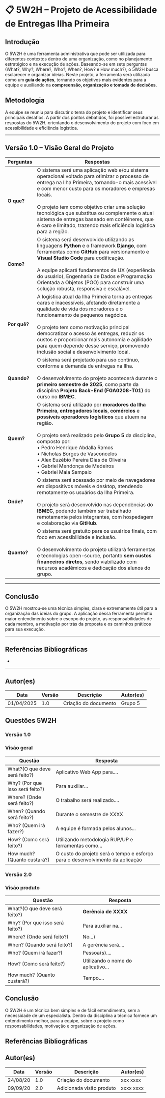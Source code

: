 # 📋 5W2H – Projeto de Acessibilidade de Entregas Ilha Primeira

## Introdução
O 5W2H é uma ferramenta administrativa que pode ser utilizada para diferentes contextos dentro de uma organização, como no planejamento estratégico e na execução de ações. Baseando-se em sete perguntas (What?, Why?, Where?, Who?, When?, How? e How much?), o 5W2H busca esclarecer e organizar ideias. Neste projeto, a ferramenta será utilizada como um **guia de ações**, tornando os objetivos mais evidentes para a equipe e auxiliando na **compreensão, organização e tomada de decisões**.

## Metodologia
A equipe se reuniu para discutir o tema do projeto e identificar seus principais desafios. A partir dos pontos debatidos, foi possível estruturar as respostas do 5W2H, orientando o desenvolvimento do projeto com foco em acessibilidade e eficiência logística.

---

## Versão 1.0 – Visão Geral do Projeto

| **Perguntas** | **Respostas** |
|---------------|----------------|
| **O que?** | O sistema será uma aplicação web e/ou sistema operacional voltado para otimizar o processo de entrega na Ilha Primeira, tornando-o mais acessível e com menor custo para os moradores e empresas locais. <br><br> O projeto tem como objetivo criar uma solução tecnológica que substitua ou complemente o atual sistema de entregas baseado em contêineres, que é caro e limitado, trazendo mais eficiência logística para a região. |
| **Como?** | O sistema será desenvolvido utilizando as linguagens **Python** e o framework **Django**, com ferramentas como **GitHub** para versionamento e **Visual Studio Code** para codificação. <br><br> A equipe aplicará fundamentos de UX (experiência do usuário), Engenharia de Dados e Programação Orientada a Objetos (POO) para construir uma solução robusta, responsiva e escalável. |
| **Por quê?** | A logística atual da Ilha Primeira torna as entregas caras e inacessíveis, afetando diretamente a qualidade de vida dos moradores e o funcionamento de pequenos negócios. <br><br> O projeto tem como motivação principal democratizar o acesso às entregas, reduzir os custos e proporcionar mais autonomia e agilidade para quem depende desse serviço, promovendo inclusão social e desenvolvimento local. |
| **Quando?** | O sistema será projetado para uso contínuo, conforme a demanda de entregas na Ilha. <br><br> O desenvolvimento do projeto acontecerá durante o **primeiro semestre de 2025**, como parte da disciplina **Projeto Back-End (FGA0208-T01)** do curso no **IBMEC**. |
| **Quem?** | O sistema será utilizado por **moradores da Ilha Primeira**, **entregadores locais**, **comércios** e **possíveis operadores logísticos** que atuem na região. <br><br> O projeto será realizado pelo **Grupo 5** da disciplina, composto por:<br>• Pedro Henrique Abdalla Ramos<br>• Nicholas Borges de Vasconcelos<br>• Alex Euzébio Pereira Dias de Oliveira<br>• Gabriel Mendonça de Medeiros<br>• Gabriel Maia Sampaio |
| **Onde?** | O sistema será acessado por meio de navegadores em dispositivos móveis e desktop, atendendo remotamente os usuários da Ilha Primeira. <br><br> O projeto será desenvolvido nas dependências do **IBMEC**, podendo também ser trabalhado remotamente pelos integrantes, com hospedagem e colaboração via **GitHub**. |
| **Quanto?** | O sistema será gratuito para os usuários finais, com foco em acessibilidade e inclusão. <br><br> O desenvolvimento do projeto utilizará ferramentas e tecnologias open-source, portanto **sem custos financeiros diretos**, sendo viabilizado com recursos acadêmicos e dedicação dos alunos do grupo. |

---

## Conclusão
O 5W2H mostrou-se uma técnica simples, clara e extremamente útil para a organização das ideias do grupo. A aplicação dessa ferramenta permitiu maior entendimento sobre o escopo do projeto, as responsabilidades de cada membro, a motivação por trás da proposta e os caminhos práticos para sua execução.

---

## Referências Bibliográficas
- 

---

## Autor(es)

| Data       | Versão | Descrição             | Autor(es) |
|------------|--------|------------------------|-----------|
| 01/04/2025 | 1.0    | Criação do documento   | Grupo 5   |


## Questões 5W2H

### Versão 1.0

### Visão geral

|Questão|Resposta|
|-------|--------|
|What?(O que deve será feito?)|Aplicativo Web App para.... |
|Why? (Por que isso será feito?)|Para auxiliar...|
|Where? (Onde será feito?)|O trabalho será realizado....|
|When? (Quando será feito?)|Durante o semestre de XXXX|
|Who? (Quem irá fazer?)|A equipe é formada pelos alunos...|
|How? (Como será feito?)|Utilizando metodologia RUP/UP e ferramentas como...|
|How much? (Quanto custará?)|O custo do projeto será o tempo e esforço para o desenvolvimento da aplicação|


### Versão 2.0

### Visão produto

|Questão|Resposta|
|-------|--------|
|What?(O que deve será feito?)| **Gerência de XXXX**|
|Why? (Por que isso será feito?)| Para auxiliar na...|
|Where? (Onde será feito?)|No...)|
|When? (Quando será feito?)| A gerência será....|
|Who? (Quem irá fazer?)| Pessoa(s)....|
|How? (Como será feito?)| Utilizando o nome do aplicativo... |
|How much? (Quanto custará?)|Tempo....|


## Conclusão

O 5W2H é um técnica bem simples e de fácil entendimento, sem a necessidade de um especialista. Dentro da disciplina a técnica fornece um entendimento melhor, para a equipe, sobre o projeto como responsabilidades, motivação e organização de ações.   
 
 
## Referências Bibliográficas
> 

## Autor(es)
| Data | Versão | Descrição | Autor(es) |
| -- | -- | -- | -- |
| 24/08/20 | 1.0 | Criação do documento | xxx xxxx | 
| 09/09/20 | 2.0 | Adicionada visão produto | xxxx xxxx | 
